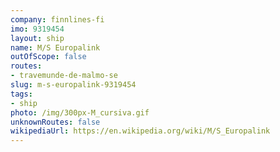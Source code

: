 ```yaml
---
company: finnlines-fi
imo: 9319454
layout: ship
name: M/S Europalink
outOfScope: false
routes:
- travemunde-de-malmo-se
slug: m-s-europalink-9319454
tags:
- ship
photo: /img/300px-M_cursiva.gif
unknownRoutes: false
wikipediaUrl: https://en.wikipedia.org/wiki/M/S_Europalink
---
```

